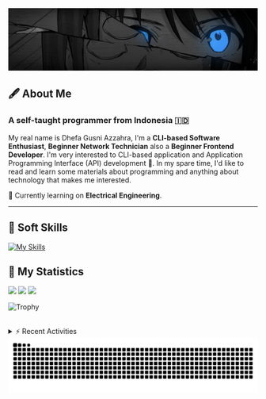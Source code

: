 <!-- Header Badges -->
<!--
[![Profile Views](https://komarev.com/ghpvc/?username=mitsuki31&color=blue&label=PROFILE+VIEWS)](https://github.com/mitsuki31)

[![Follow](https://img.shields.io/twitter/url?url=https%3A%2F%2Ftwitter.com%2Fryuumitsuki31)](https://twitter.com/ryuumitsuki31)
-->

<!-- Header Banner -->
<!--
  ==========================  [ COPYRIGHT NOTICE ]  =========================
  - The header image was edited by me, but I do not own any copyright for the source image.
  - All copyrights are owned by their respective owners.
  - 
  - Character Name: 井芹 仁菜 / Nina Iseri (from Girls Band Cry「ガールズバンドクライ」anime)
  ===============================================================
-->
<img id="headerBanner" src="./images/headerBanner.png" height="auto"/>

## 🖋️ About Me
### A self-taught programmer from **Indonesia** 🇮🇩
My real name is Dhefa Gusni Azzahra, I'm a **CLI-based Software Enthusiast**,
**Beginner Network Technician** also a **Beginner Frontend Developer**. I'm very interested to CLI-based application and Application Programming Interface (API) development 🌲. In my spare time, I'd like to read and learn some materials about programming and anything about technology that makes me interested.

🌱 Currently learning on **Electrical Engineering**.

---

## 👾 Soft Skills

[![My Skills](https://skillicons.dev/icons?i=py,c,cpp,java,js,ts,css,sass,html,bash,arduino)](https://skillicons.dev)


## 🔭 My Statistics

<picture id="stats">
    <source 
            srcset="https://github-readme-stats.vercel.app/api?username=mitsuki31&show_icons=true&theme=tokyonight&include_all_commits=true&show_private=falsee&hide=stars"
            media="(prefers-color-scheme: dark)"
    />
    <source
            srcset="https://github-readme-stats.vercel.app/api?username=mitsuki31&show_icons=true&include_all_commits=true&show_private=false&hide=stars"
            media="(prefers-color-scheme: light), (prefers-color-scheme: no-preference)"
    />
    <img src="https://github-readme-stats.vercel.app/api?username=mitsuki31&show_icons=true&include_all_commits=true&show_private=false&hide=stars" />
</picture>

<picture id="top-langs">
    <source
            srcset="https://github-readme-stats.vercel.app/api/top-langs/?username=mitsuki31&layout=donut&theme=tokyonight&count_private=true&langs_count=10"
            media="(prefers-color-scheme: dark)"
    />
    <source
            srcset="https://github-readme-stats.vercel.app/api/top-langs/?username=mitsuki31&layout=donut&count_private=true&langs_count=10"
            media="(prefers-color-scheme: light), (prefers-color-scheme: no-preference)"
    />
    <img src="https://github-readme-stats.vercel.app/api/top-langs/?username=mitsuki31&layout=donut&langs_count=10&count_private=true" />
</picture>

<picture id="profile-summary">
    <source
            srcset="https://github-profile-summary-cards.vercel.app/api/cards/profile-details?username=mitsuki31&theme=tokyonight"
            media="(prefers-color-scheme: dark)"
    />
    <source
            srcset="https://github-profile-summary-cards.vercel.app/api/cards/profile-details?username=mitsuki31&theme=github"
            media="(prefers-color-scheme: light), (prefers-color-scheme: no-preference)"
    />
    <img src="https://github-profile-summary-cards.vercel.app/api/cards/profile-details?username=mitsuki31" />
</picture>

![Trophy](https://github-profile-trophy.vercel.app/?username=mitsuki31&theme=algolia&column=-1&rank=-C,-D&title=-Experience&no-bg=true)

<br/>


<details>
<summary>⚡ Recent Activities</summary>

<!--START_SECTION:activity-->
1. 🗣 Commented on [#505](https://github.com/yargs/yargs-parser/pull/505#issuecomment-2986838845) in [yargs/yargs-parser](https://github.com/yargs/yargs-parser)
2. 🚀 Published release [v2.0.0 Beta 3](https://github.com/mitsuki31/ytmp3-js/releases/tag/v2.0.0-b.3) in [mitsuki31/ytmp3-js](https://github.com/mitsuki31/ytmp3-js)
3. 🔒 Closed issue [#83](https://github.com/mitsuki31/ytmp3-js/issues/83) in [mitsuki31/ytmp3-js](https://github.com/mitsuki31/ytmp3-js)
4. ❗ Opened issue [#136](https://github.com/mitsuki31/ytmp3-js/issues/136) in [mitsuki31/ytmp3-js](https://github.com/mitsuki31/ytmp3-js)
5. 🎉 Merged PR [#135](https://github.com/mitsuki31/ytmp3-js/pull/135) in [mitsuki31/ytmp3-js](https://github.com/mitsuki31/ytmp3-js)
6. 💪 Opened PR [#135](https://github.com/mitsuki31/ytmp3-js/pull/135) in [mitsuki31/ytmp3-js](https://github.com/mitsuki31/ytmp3-js)
7. 🎉 Merged PR [#134](https://github.com/mitsuki31/ytmp3-js/pull/134) in [mitsuki31/ytmp3-js](https://github.com/mitsuki31/ytmp3-js)
8. 💪 Opened PR [#134](https://github.com/mitsuki31/ytmp3-js/pull/134) in [mitsuki31/ytmp3-js](https://github.com/mitsuki31/ytmp3-js)
9. 🎉 Merged PR [#133](https://github.com/mitsuki31/ytmp3-js/pull/133) in [mitsuki31/ytmp3-js](https://github.com/mitsuki31/ytmp3-js)
10. 🗣 Commented on [#133](https://github.com/mitsuki31/ytmp3-js/pull/133#issuecomment-2953901551) in [mitsuki31/ytmp3-js](https://github.com/mitsuki31/ytmp3-js)
<!--END_SECTION:activity-->

</details>

<picture>
  <!-- For dark theme -->
  <source
    srcset="https://raw.githubusercontent.com/mitsuki31/mitsuki31/output/github-snake-dark.svg"
    media="(prefers-color-scheme: dark)"
  />
  <!-- For light theme -->
  <source
    srcset="https://raw.githubusercontent.com/mitsuki31/mitsuki31/output/github-snake.svg"
    media="(prefers-color-scheme: light)"
  />
  <!-- Default -->
  <img
    alt="GitHub Contribution Grid Snake"
    src="https://raw.githubusercontent.com/mitsuki31/mitsuki31/output/github-snake.svg"
  />
</picture>
